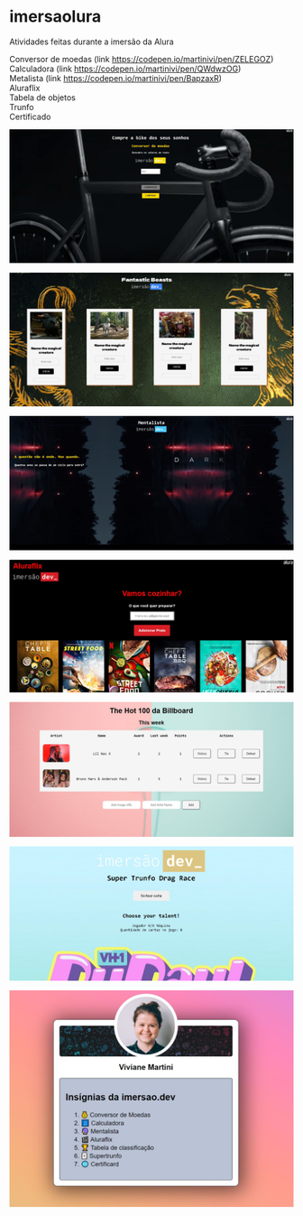 # imersaolura
Atividades feitas durante a imersão da Alura

Conversor de moedas (link https://codepen.io/martinivi/pen/ZELEGOZ)<br>
Calculadora (link https://codepen.io/martinivi/pen/QWdwzOG) <br>
Metalista (link https://codepen.io/martinivi/pen/BapzaxR) <br>
Aluraflix <br>
Tabela de objetos <br>
Trunfo <br>
Certificado <br>

![](https://github.com/vivianemartini/imersaolura/blob/main/conversormoedas.JPG)

![](https://github.com/vivianemartini/imersaolura/blob/main/calculadoraalura.JPG)

![](https://github.com/vivianemartini/imersaolura/blob/main/mentalista.JPG)

![](https://github.com/vivianemartini/imersaolura/blob/main/aluraflix/aluraflix.JPG)

![](https://github.com/vivianemartini/imersaolura/blob/main/tabeladeclassifica%C3%A7%C3%A3o.JPG)

![](https://github.com/vivianemartini/imersaolura/blob/main/supertrunfo.JPG)

![](https://github.com/vivianemartini/imersaolura/blob/main/certicard.JPG)
